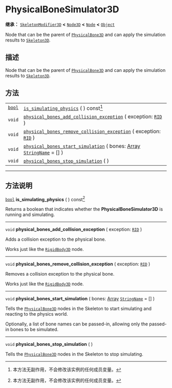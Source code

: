<!-- ⚠ 请勿编辑本文件 ⚠ -->
<!-- 本文档使用脚本从 WeDot 引擎源码仓库生成。 -->
<!-- 生成脚本：https://github.com/WeDot-Engine/WeDot/tree/4.3/doc/tools/make_md.py； -->
<!-- 原文件：https://github.com/WeDot-Engine/WeDot/tree/4.3/doc/classes/PhysicalBoneSimulator3D.xml。 -->

<div id="_class_physicalbonesimulator3d"></div>

# PhysicalBoneSimulator3D

**继承：** [`SkeletonModifier3D`](class_skeletonmodifier3d.md) **<** [`Node3D`](class_node3d.md) **<** [`Node`](class_node.md) **<** [`Object`](class_object.md)

Node that can be the parent of [`PhysicalBone3D`](class_physicalbone3d.md) and can apply the simulation results to [`Skeleton3D`](class_skeleton3d.md).

## 描述

Node that can be the parent of [`PhysicalBone3D`](class_physicalbone3d.md) and can apply the simulation results to [`Skeleton3D`](class_skeleton3d.md).

## 方法

|||
|:-:|:--|
| [`bool`](class_bool.md) | [`is_simulating_physics`](#class_physicalbonesimulator3d_method_is_simulating_physics) ( ) const[^const]                                                                               |
| `void`                  | [`physical_bones_add_collision_exception`](#class_physicalbonesimulator3d_method_physical_bones_add_collision_exception) ( exception: [`RID`](class_rid.md) )                          |
| `void`                  | [`physical_bones_remove_collision_exception`](#class_physicalbonesimulator3d_method_physical_bones_remove_collision_exception) ( exception: [`RID`](class_rid.md) )                    |
| `void`                  | [`physical_bones_start_simulation`](#class_physicalbonesimulator3d_method_physical_bones_start_simulation) ( bones: [Array](class_array.md) [`StringName`](class_stringname.md) = [] ) |
| `void`                  | [`physical_bones_stop_simulation`](#class_physicalbonesimulator3d_method_physical_bones_stop_simulation) ( )                                                                           |

<!-- rst-class:: classref-section-separator -->

---

## 方法说明

<div id="_class_physicalbonesimulator3d_method_is_simulating_physics"></div>

[`bool`](class_bool.md) **is_simulating_physics** ( ) const[^const]<div id="class_physicalbonesimulator3d_method_is_simulating_physics"></div>

Returns a boolean that indicates whether the **PhysicalBoneSimulator3D** is running and simulating.

<!-- rst-class:: classref-item-separator -->

---

<div id="_class_physicalbonesimulator3d_method_physical_bones_add_collision_exception"></div>

`void` **physical_bones_add_collision_exception** ( exception: [`RID`](class_rid.md) )<div id="class_physicalbonesimulator3d_method_physical_bones_add_collision_exception"></div>

Adds a collision exception to the physical bone.

Works just like the [`RigidBody3D`](class_rigidbody3d.md) node.

<!-- rst-class:: classref-item-separator -->

---

<div id="_class_physicalbonesimulator3d_method_physical_bones_remove_collision_exception"></div>

`void` **physical_bones_remove_collision_exception** ( exception: [`RID`](class_rid.md) )<div id="class_physicalbonesimulator3d_method_physical_bones_remove_collision_exception"></div>

Removes a collision exception to the physical bone.

Works just like the [`RigidBody3D`](class_rigidbody3d.md) node.

<!-- rst-class:: classref-item-separator -->

---

<div id="_class_physicalbonesimulator3d_method_physical_bones_start_simulation"></div>

`void` **physical_bones_start_simulation** ( bones: [Array](class_array.md) [`StringName`](class_stringname.md) = [] )<div id="class_physicalbonesimulator3d_method_physical_bones_start_simulation"></div>

Tells the [`PhysicalBone3D`](class_physicalbone3d.md) nodes in the Skeleton to start simulating and reacting to the physics world.

Optionally, a list of bone names can be passed-in, allowing only the passed-in bones to be simulated.

<!-- rst-class:: classref-item-separator -->

---

<div id="_class_physicalbonesimulator3d_method_physical_bones_stop_simulation"></div>

`void` **physical_bones_stop_simulation** ( )<div id="class_physicalbonesimulator3d_method_physical_bones_stop_simulation"></div>

Tells the [`PhysicalBone3D`](class_physicalbone3d.md) nodes in the Skeleton to stop simulating.

[^virtual]: 本方法通常需要用户覆盖才能生效。
[^const]: 本方法无副作用，不会修改该实例的任何成员变量。
[^vararg]: 本方法除了能接受在此处描述的参数外，还能够继续接受任意数量的参数。
[^constructor]: 本方法用于构造某个类型。
[^static]: 调用本方法无需实例，可直接使用类名进行调用。
[^operator]: 本方法描述的是使用本类型作为左操作数的有效运算符。
[^bitfield]: 这个值是由下列位标志构成位掩码的整数。
[^void]: 无返回值。
